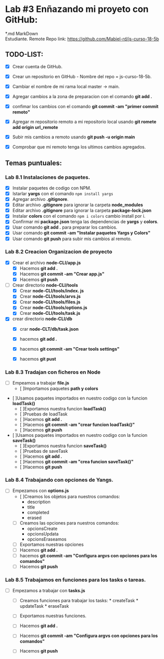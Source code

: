# Lab #3 Enñazando mi proyeto con GitHub:
*.md MarkDown  
 Estudiante. Remote Repo  link: https://github.com/Mabiel-rd/js-curso-18-5b

 ## TODO-LIST:

* [x] Crear cuenta de GitHub.
* [x] Crear un repositorio en GitHub - Nombre del repo = js-curso-18-5b.
* [x] Cambiar el nombre de mi rama local master -> main.
* [x] Agregar cambios a la zona de preparacion con el comando **git add .**
* [x] confimar los cambios con el comando  **git commit -am "primer commit remoto"**
* [x] Agregar m repositorio remoto a mi repositorio local usando **git romete add origin url_remote**
* [x] Subir mis cambios a remoto usando **git push -u origin main**
* [x] Comprobar que mi remoto tenga los ultimos cambios agregados. 


## Temas puntuales:
### Lab 8.1 Instalaciones de paquetes.
 * [x] Instalar paquetes de codigo con NPM.
 * [x] Istarlar **yargs** con el comando ```npm install yargs```
 * [x] Agregar archivo **.gitignore**.
 * [x] Editar archivo **.gitignore** para ignorar la carpeta **node_modules**
 * [x] Editar archivo **.gitignore** para ignorar la carpeta **package-lock.json**
 * [x] Instalar **colors** con el comando ```npm i colors``` cambio install por i.
 * [x] Confirmar mi **package.json** tenga las dependencias de **yargs** y **colors**.
 * [x] Usar comando **git add .** para preparar los cambios.
 * [x] Usar comando **git commit -am "Instalar paquetes Yargs y Colors"**
 * [x] Usar comando **git push** para subir mis cambios al remoto.

 ### Lab 8.2 Creacion Organizacion de proyecto
 * [x] Crear el archivo **node-CLI/app.js**
    * [x] Hacemos **git add .**
    * [x] Hacemos  **git commit -am "Crear app.js"**
    * [x] Hacemos **git push**
* [ ] Crear directorio **node-CLI/tools**
    * [x] Crear **node-CLI/tools/index. js**
    * [x] Crear **node-CLI/tools/arvs.js**
    * [x] Crear **node-CLI/tools/files.js**
    * [x] Crear **node-CLI/tools/options.js**
    * [x] Crear **node-CLI/tools/task.js**
* [x] crear directorio **node-CLI/db** 
    * [x] crar **node-CLT/db/task.json**
    * [x] hacemos **git add .**
    * [x] hacemos **git commit -am "Crear tools settings"**
    * [x] hacemos **git pust** 


### Lab 8.3 Tradajan con ficheros en Node  
* [ ] Empeamos a trabajar **file.js**
    * [ ]Importamos paquetes **path y colors**
* [ ]Usamos paquetes importados en nuestro codigo con la funcion **loadTask()**
    * [ ]Exportamos nuestra funcion **loadTask()**
    * [ ]Pruebas de loadTask
    * [ ]Hacemos **git add .**
    * [ ]Hacemos **git commit -am "crear funcion loadTask()"**
    * [ ]Hacemos **git push**
* [ ]Usamos paquetes importados en nuestro codigo con la funcion **saveTask()**
    * [ ]Exportamos nuestra funcion **saveTask()**
    * [ ]Pruebas de saveTask
    * [ ]Hacemos **git add .** 
    * [ ]Hacemos **git commit -am "crea funcion saveTask()"**
    * [ ]Hacemos **git push**
    

### Lab 8.4 Trabajando con opciones de Yangs.
* [ ] Empezamos con **options.js**
  * [ ]Creamos los objetos para nuestros comandos:
      * description 
      * title
      * completed
      * erased
  * [ ] Creamos las opciones para nuestros comandos:
      * opcionsCreate 
      * opcionsUpdata
      * opcionsEraseamos 
  * [ ] Exportamos nuestras opciones 
  * [ ] Hacemos **git add .**
  * [ ] hacemos **git commit -am "Configura argvs con opciones para los comandos"**
  * [ ] Hacemos **git push**
  
### Lab 8.5 Trabajamos en funciones para los tasks o tareas.
* [ ] Empezamos a trabajar con **tasks.js**
  * [ ] Creamos funciones para trabajar los tasks:
        * createTask
        * updateTask
        * eraseTask
  * [ ] Exportamos nuestras funciones.
  * [ ] Hacemos **git add .**
  * [ ] Hacemos **git commit -am "Configura argvs con opciones para los comandos"**
  * [ ] Hacemos **git push**    

 